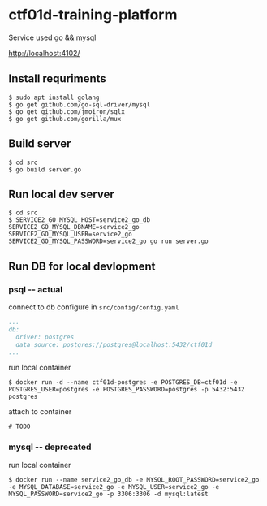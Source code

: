 # ctf01d-training-platform

Service used go && mysql

[http://localhost:4102/](http://localhost:4102/)

## Install requriments

```shell
$ sudo apt install golang
$ go get github.com/go-sql-driver/mysql
$ go get github.com/jmoiron/sqlx
$ go get github.com/gorilla/mux
```

## Build server

```shell
$ cd src
$ go build server.go
```

## Run local dev server

```shell
$ cd src
$ SERVICE2_GO_MYSQL_HOST=service2_go_db SERVICE2_GO_MYSQL_DBNAME=service2_go SERVICE2_GO_MYSQL_USER=service2_go SERVICE2_GO_MYSQL_PASSWORD=service2_go go run server.go
```

## Run DB for local devlopment

### psql -- actual

connect to db configure in `src/config/config.yaml`

```yaml
...
db:
  driver: postgres
  data_source: postgres://postgres@localhost:5432/ctf01d
...
```

run local container

```shell
$ docker run -d --name ctf01d-postgres -e POSTGRES_DB=ctf01d -e POSTGRES_USER=postgres -e POSTGRES_PASSWORD=postgres -p 5432:5432 postgres
```

attach to container

```shell
# TODO
```

### mysql -- deprecated

run local container


```shell
$ docker run --name service2_go_db -e MYSQL_ROOT_PASSWORD=service2_go -e MYSQL_DATABASE=service2_go -e MYSQL_USER=service2_go -e MYSQL_PASSWORD=service2_go -p 3306:3306 -d mysql:latest
```
